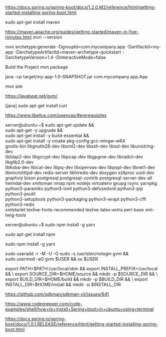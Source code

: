 https://docs.spring.io/spring-boot/docs/1.2.0.M2/reference/html/getting-started-installing-spring-boot.html

sudo apt-get install maven

https://maven.apache.org/guides/getting-started/maven-in-five-minutes.html
 mvn --version

 mvn archetype:generate -DgroupId=com.mycompany.app -DartifactId=my-app -DarchetypeArtifactId=maven-archetype-quickstart -DarchetypeVersion=1.4 -DinteractiveMode=false

Build the Project
mvn package

java -cp target/my-app-1.0-SNAPSHOT.jar com.mycompany.app.App


mvn site

https://javabeat.net/gvm/

[java]
sudo apt-get install curl 

https://www.libellux.com/openvas/#prerequisites


server@ubuntu:~$ sudo apt-get update && \
sudo apt-get -y upgrade && \
sudo apt-get install -y build-essential && \
sudo apt-get install -y cmake pkg-config gcc-mingw-w64 \
gnutls-bin libgnutls28-dev libxml2-dev libssh-dev libssl-dev libunistring-dev \
libldap2-dev libgcrypt-dev libpcap-dev libgpgme-dev libradcli-dev libglib2.0-dev \
libksba-dev libical-dev libpq-dev libopenvas-dev libpopt-dev libnet1-dev \
libmicrohttpd-dev redis-server libhiredis-dev doxygen xsltproc uuid-dev \
graphviz bison postgresql postgresql-contrib postgresql-server-dev-all \
heimdal-dev xmltoman nmap npm nodejs virtualenv gnupg rsync yarnpkg \
python3-paramiko python3-lxml python3-defusedxml python3-pip python3-psutil \
python3-setuptools python3-packaging python3-wrapt python3-cffi python3-redis \
xmlstarlet texlive-fonts-recommended texlive-latex-extra perl-base xml-twig-tools



server@ubuntu:~$ sudo npm install -g yarn

sudo apt-get install npm

sudo npm install -g yarn



sudo useradd -r -M -U -G sudo -s /usr/sbin/nologin gvm && \
sudo usermod -aG gvm $USER && su $USER


export PATH=$PATH:/usr/local/sbin && export INSTALL_PREFIX=/usr/local && \
export SOURCE_DIR=$HOME/source && mkdir -p $SOURCE_DIR && \
export BUILD_DIR=$HOME/build && mkdir -p $BUILD_DIR && \
export INSTALL_DIR=$HOME/install && mkdir -p $INSTALL_DIR

https://github.com/sdkman/sdkman-cli/issues/641



https://www.codegrepper.com/code-examples/shell/how+to+install+Spring+boot+in+ubuntu+using+terminal



https://docs.spring.io/spring-boot/docs/1.0.1.RELEASE/reference/html/getting-started-installing-spring-boot.html
